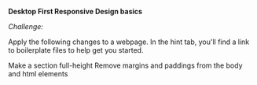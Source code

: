**Desktop First Responsive Design basics**

_Challenge:_

Apply the following changes to a webpage. In the hint tab, you'll find a link to boilerplate files to help get you started.

Make a section full-height
Remove margins and paddings from the body and html elements